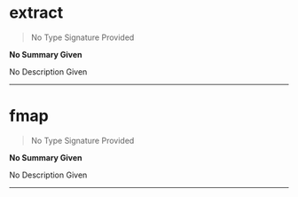
# extract

> No Type Signature Provided

__No Summary Given__

No Description Given

---

# fmap

> No Type Signature Provided

__No Summary Given__

No Description Given

---
